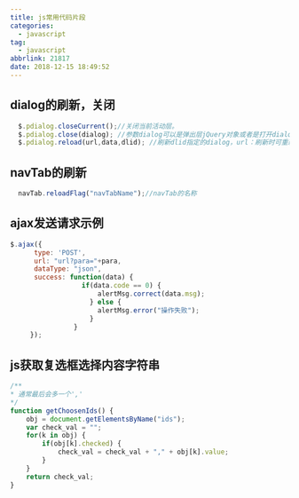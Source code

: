 ```yaml
---
title: js常用代码片段
categories:
  - javascript
tag:
  - javascript
abbrlink: 21817
date: 2018-12-15 18:49:52
---
```


## dialog的刷新，关闭
<!-- more -->

```javascript
  $.pdialog.closeCurrent();//关闭当前活动层。
  $.pdialog.close(dialog); //参数dialog可以是弹出层jQuery对象或者是打开dialog层时的dlgId.
  $.pdialog.reload(url,data,dlid); //刷新dlid指定的dialog，url：刷新时可重新指定加载数据的url, data：为加载数据时所需的参数  
```

## navTab的刷新

```javascript
  navTab.reloadFlag("navTabName");//navTab的名称
```

## ajax发送请求示例

```javascript
$.ajax({
      type: 'POST',
      url: "url?para="+para,
      dataType: "json",
      success: function(data) {
                  if(data.code == 0) {
                      alertMsg.correct(data.msg);
                    } else {
                      alertMsg.error("操作失败");
                    }
                }
     });
```

## js获取复选框选择内容字符串

```javascript
/**
* 通常最后会多一个','
*/
function getChoosenIds() {
	obj = document.getElementsByName("ids");
	var check_val = "";
	for(k in obj) {
		if(obj[k].checked) {
			check_val = check_val + "," + obj[k].value;
		}
	}
	return check_val;
}
```
